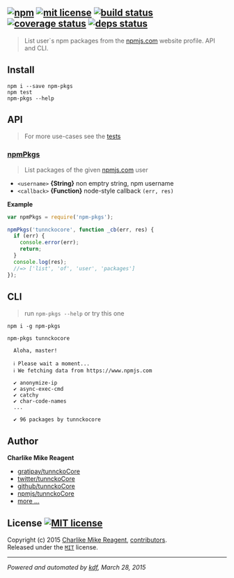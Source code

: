 ## [![npm][npmjs-img]][npmjs-url] [![mit license][license-img]][license-url] [![build status][travis-img]][travis-url] [![coverage status][coveralls-img]][coveralls-url] [![deps status][daviddm-img]][daviddm-url]

> List user`s npm packages from the [npmjs.com](http://npm.im) website profile. API and CLI.

## Install
```
npm i --save npm-pkgs
npm test
npm-pkgs --help
```


## API
> For more use-cases see the [tests](./test.js)

### [npmPkgs](./index.js#L35)
> List packages of the given [npmjs.com](http://npm.im) user

- `<username>` **{String}**  non emptry string, npm username
- `<callback>` **{Function}** node-style callback `(err, res)`

**Example**
```js
var npmPkgs = require('npm-pkgs');

npmPkgs('tunnckocore', function _cb(err, res) {
  if (err) {
    console.error(err);
    return;
  }
  console.log(res);
  //=> ['list', 'of', 'user', 'packages']
});
```


## CLI
> run `npm-pkgs --help` or try this one

```
npm i -g npm-pkgs

npm-pkgs tunnckocore

  Aloha, master!

  ℹ Please wait a moment...
  ℹ We fetching data from https://www.npmjs.com

  ✔ anonymize-ip
  ✔ async-exec-cmd
  ✔ catchy
  ✔ char-code-names
  ...

  ✔ 96 packages by tunnckocore

```


## Author
**Charlike Mike Reagent**
+ [gratipay/tunnckoCore][author-gratipay]
+ [twitter/tunnckoCore][author-twitter]
+ [github/tunnckoCore][author-github]
+ [npmjs/tunnckoCore][author-npmjs]
+ [more ...][contrib-more]


## License [![MIT license][license-img]][license-url]
Copyright (c) 2015 [Charlike Mike Reagent][contrib-more], [contributors][contrib-graf].  
Released under the [`MIT`][license-url] license.


[npmjs-url]: http://npm.im/npm-pkgs
[npmjs-img]: https://img.shields.io/npm/v/npm-pkgs.svg?style=flat&label=npm-pkgs

[coveralls-url]: https://coveralls.io/r/tunnckoCore/npm-pkgs?branch=master
[coveralls-img]: https://img.shields.io/coveralls/tunnckoCore/npm-pkgs.svg?style=flat

[license-url]: https://github.com/tunnckoCore/npm-pkgs/blob/master/license.md
[license-img]: https://img.shields.io/badge/license-MIT-blue.svg?style=flat

[travis-url]: https://travis-ci.org/tunnckoCore/npm-pkgs
[travis-img]: https://img.shields.io/travis/tunnckoCore/npm-pkgs.svg?style=flat

[daviddm-url]: https://david-dm.org/tunnckoCore/npm-pkgs
[daviddm-img]: https://img.shields.io/david/tunnckoCore/npm-pkgs.svg?style=flat

[author-gratipay]: https://gratipay.com/tunnckoCore
[author-twitter]: https://twitter.com/tunnckoCore
[author-github]: https://github.com/tunnckoCore
[author-npmjs]: https://npmjs.org/~tunnckocore

[contrib-more]: http://j.mp/1stW47C
[contrib-graf]: https://github.com/tunnckoCore/npm-pkgs/graphs/contributors

***

_Powered and automated by [kdf](https://github.com/tunnckoCore), March 28, 2015_